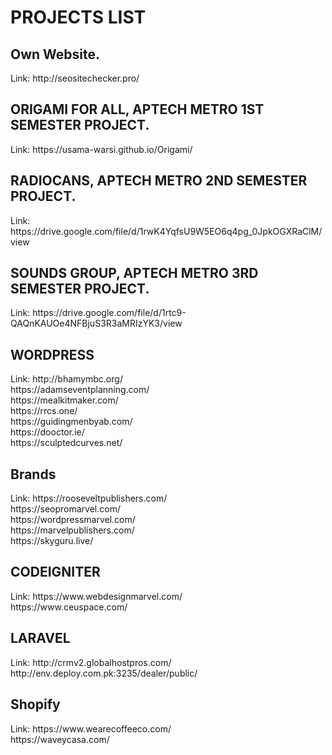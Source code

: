 <h1>PROJECTS LIST</h1>
<h2>Own Website.</h2>
Link: http://seositechecker.pro/<br>

<h2>ORIGAMI FOR ALL, APTECH METRO 1ST SEMESTER PROJECT.</h2>
Link: https://usama-warsi.github.io/Origami/<br>

<h2>RADIOCANS, APTECH METRO 2ND SEMESTER PROJECT.</h2>
Link: https://drive.google.com/file/d/1rwK4YqfsU9W5EO6q4pg_0JpkOGXRaClM/view<br>

<h2>SOUNDS GROUP, APTECH METRO 3RD SEMESTER PROJECT.</h2>
Link: https://drive.google.com/file/d/1rtc9-QAQnKAUOe4NFBjuS3R3aMRIzYK3/view<br>

<h2>WORDPRESS</h2>
Link: http://bhamymbc.org/<br>
      https://adamseventplanning.com/<br>
      https://mealkitmaker.com/ <br>
      https://rrcs.one/ <br>
      https://guidingmenbyab.com/ <br>
      https://dooctor.ie/<br>
      https://sculptedcurves.net/<br>

<h2>Brands</h2>
Link: https://rooseveltpublishers.com/  <br>
      https://seopromarvel.com/<br>
      https://wordpressmarvel.com/<br>
      https://marvelpublishers.com/<br>
      https://skyguru.live/ <br>

<h2>CODEIGNITER</h2>
Link: https://www.webdesignmarvel.com/  <br>
      https://www.ceuspace.com/ <br>

<h2>LARAVEL</h2>
Link: http://crmv2.globalhostpros.com/ <br>
      http://env.deploy.com.pk:3235/dealer/public/ <br>

<h2>Shopify</h2>
Link: https://www.wearecoffeeco.com/<br>
      https://waveycasa.com/<br>
